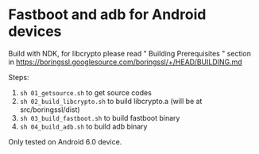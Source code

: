 Fastboot and adb for Android devices
====================================

Build with NDK, for libcrypto please read " Building Prerequisites " section in https://boringssl.googlesource.com/boringssl/+/HEAD/BUILDING.md

Steps:

1. `sh 01_getsource.sh` to get source codes
2. `sh 02_build_libcrypto.sh` to build libcrypto.a (will be at src/boringssl/dist)
3. `sh 03_build_fastboot.sh` to build fastboot binary
3. `sh 04_build_adb.sh` to build adb binary

Only tested on Android 6.0 device.
